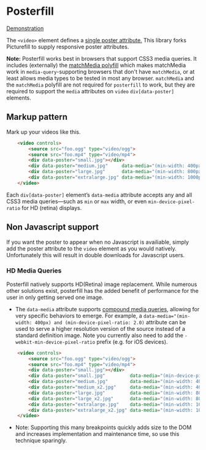 # Posterfill

[Demonstration](http://lewisnyman.github.com/posterfill)

The `<video>` element defines a [single poster attribute.](http://www.whatwg.org/specs/web-apps/current-work/multipage/the-video-element.html#attr-video-poster) This library forks Picturefill to supply responsive poster attributes.


**Note:** Posterfill works best in browsers that support CSS3 media queries. It includes (externally) the [matchMedia polyfill](https://github.com/paulirish/matchMedia.js/) which makes matchMedia work in `media-query`-supporting browsers that don't have `matchMedia`, or at least allows media types to be tested in most any browser. `matchMedia` and the `matchMedia` polyfill are not required for `posterfill` to work, but they are required to support the `media` attributes on `video` `div[data-poster]` elements.

## Markup pattern

Mark up your videos like this. 

```html
	<video controls>
		<source src="foo.ogg" type="video/ogg">
		<source src="foo.mp4" type="video/mp4">
		<div data-poster="small.jpg"></div>
		<div data-poster="medium.jpg"     data-media="(min-width: 400px)"></div>
		<div data-poster="large.jpg"      data-media="(min-width: 800px)"></div>
		<div data-poster="extralarge.jpg" data-media="(min-width: 1000px)"></div>
	</video>
```

Each `div[data-poster]` element’s `data-media` attribute accepts any and all CSS3 media queries—such as `min` or `max` width, or even `min-device-pixel-ratio` for HD (retina) displays. 

## Non Javascript support
If you want the poster to appear when no Javascript is availiable, simply add the poster attribute to the `video` element as you would natively. Unfortunately this will result in double downloads for Javascript users.

### HD Media Queries

Posterfill natively supports HD(Retina) image replacement.  While numerous other solutions exist, posterfill has the added benefit of performance for the user in only getting served one image.

* The `data-media` attribute supports [compound media queries](https://developer.mozilla.org/en-US/docs/CSS/Media_queries), allowing for very specific behaviors to emerge.  For example, a `data-media="(min-width: 400px) and (min-device-pixel-ratio: 2.0)` attribute can be used to serve a higher resolution version of the source instead of a standard definition image. Note you currently also need to add the `-webkit-min-device-pixel-ratio` prefix (e.g. for iOS devices).

```html
	<video controls>
		<source src="foo.ogg" type="video/ogg">
		<source src="foo.mp4" type="video/mp4">
		<div data-poster="small.jpg"></div>
		<div data-poster="small.jpg"         data-media="(min-device-pixel-ratio: 2.0)"></div>
		<div data-poster="medium.jpg"        data-media="(min-width: 400px)"></div>
		<div data-poster="medium_x2.jpg"     data-media="(min-width: 400px) and (min-device-pixel-ratio: 2.0)"></div>
		<div data-poster="large.jpg"         data-media="(min-width: 800px)"></div>
		<div data-poster="large_x2.jpg"      data-media="(min-width: 800px) and (min-device-pixel-ratio: 2.0)"></div>	
		<div data-poster="extralarge.jpg"    data-media="(min-width: 1000px)"></div>
		<div data-poster="extralarge_x2.jpg" data-media="(min-width: 1000px) and (min-device-pixel-ratio: 2.0)"></div>	
	</video>
```

* Note: Supporting this many breakpoints quickly adds size to the DOM and increases implementation and maintenance time, so use this technique sparingly.
